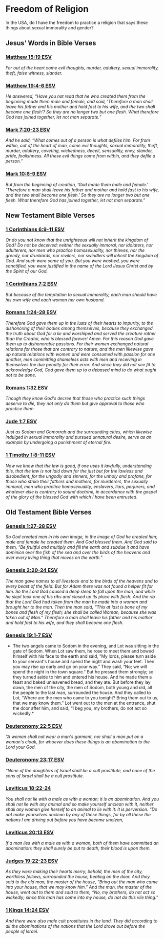 # Freedom of Religion

In the USA, do I have the freedom to practice a religion that says these things about sexual immorality and gender?


## Jesus' Words in Bible Verses


### [Matthew 15:19 ESV](https://www.biblegateway.com/passage/?search=+Matthew+15%3A19&version=ESV)

*For out of the heart come evil thoughts, murder, adultery, sexual immorality, theft, false witness, slander.*


### [Matthew 19:4-6 ESV](https://www.biblegateway.com/passage/?search=+Matthew+19%3A4-6&version=ESV)

*He answered, “Have you not read that he who created them from the beginning made them male and female, and said, ‘Therefore a man shall leave his father and his mother and hold fast to his wife, and the two shall become one flesh’? So they are no longer two but one flesh. What therefore God has joined together, let not man separate.”*


### [Mark 7:20-23 ESV](https://www.biblegateway.com/passage/?search=+Mark+7%3A20-23&version=ESV)

*And he said, “What comes out of a person is what defiles him. For from within, out of the heart of man, come evil thoughts, sexual immorality, theft, murder, adultery, coveting, wickedness, deceit, sensuality, envy, slander, pride, foolishness. All these evil things come from within, and they defile a person.”*


### [Mark 10:6-9 ESV](https://www.biblegateway.com/passage/?search=+Mark+10%3A6-9&version=ESV)

*But from the beginning of creation, ‘God made them male and female.’ ‘Therefore a man shall leave his father and mother and hold fast to his wife, and the two shall become one flesh.’ So they are no longer two but one flesh. What therefore God has joined together, let not man separate.”*


## New Testament Bible Verses


### [1 Corinthians 6:9-11 ESV](https://www.biblegateway.com/passage/?search=+1+Corinthians+6%3A9-11&version=ESV)

*Or do you not know that the unrighteous will not inherit the kingdom of God? Do not be deceived: neither the sexually immoral, nor idolaters, nor adulterers, nor men who practice homosexuality, nor thieves, nor the greedy, nor drunkards, nor revilers, nor swindlers will inherit the kingdom of God. And such were some of you. But you were washed, you were sanctified, you were justified in the name of the Lord Jesus Christ and by the Spirit of our God.*


### [1 Corinthians 7:2 ESV](https://www.biblegateway.com/passage/?search=+1+Corinthians+7%3A2&version=ESV)

*But because of the temptation to sexual immorality, each man should have his own wife and each woman her own husband.*


### [Romans 1:24-28 ESV](https://www.biblegateway.com/passage/?search=+Romans+1%3A24-28&version=ESV)

*Therefore God gave them up in the lusts of their hearts to impurity, to the dishonoring of their bodies among themselves, because they exchanged the truth about God for a lie and worshiped and served the creature rather than the Creator, who is blessed forever! Amen. For this reason God gave them up to dishonorable passions. For their women exchanged natural relations for those that are contrary to nature; and the men likewise gave up natural relations with women and were consumed with passion for one another, men committing shameless acts with men and receiving in themselves the due penalty for their error. And since they did not see fit to acknowledge God, God gave them up to a debased mind to do what ought not to be done.*


### [Romans 1:32 ESV](https://www.biblegateway.com/passage/?search=+Romans+1%3A32&version=ESV)

*Though they know God's decree that those who practice such things deserve to die, they not only do them but give approval to those who practice them.*


### [Jude 1:7 ESV](https://www.biblegateway.com/passage/?search=+Jude+1%3A7&version=ESV)

*Just as Sodom and Gomorrah and the surrounding cities, which likewise indulged in sexual immorality and pursued unnatural desire, serve as an example by undergoing a punishment of eternal fire.*


### [1 Timothy 1:8-11 ESV](https://www.biblegateway.com/passage/?search=+1+Timothy+1%3A8-11&version=ESV)

*Now we know that the law is good, if one uses it lawfully, understanding this, that the law is not laid down for the just but for the lawless and disobedient, for the ungodly and sinners, for the unholy and profane, for those who strike their fathers and mothers, for murderers, the sexually immoral, men who practice homosexuality, enslavers, liars, perjurers, and whatever else is contrary to sound doctrine, in accordance with the gospel of the glory of the blessed God with which I have been entrusted.*


## Old Testament Bible Verses


### [Genesis 1:27-28 ESV](https://www.biblegateway.com/passage/?search=+Genesis+1%3A27-28&version=ESV)

*So God created man in his own image, in the image of God he created him; male and female he created them. And God blessed them. And God said to them, “Be fruitful and multiply and fill the earth and subdue it and have dominion over the fish of the sea and over the birds of the heavens and over every living thing that moves on the earth.”*


### [Genesis 2:20-24 ESV](https://www.biblegateway.com/passage/?search=+Genesis+2%3A20-24&version=ESV)

*The man gave names to all livestock and to the birds of the heavens and to every beast of the field. But for Adam there was not found a helper fit for him. So the Lord God caused a deep sleep to fall upon the man, and while he slept took one of his ribs and closed up its place with flesh. And the rib that the Lord God had taken from the man he made into a woman and brought her to the man. Then the man said, “This at last is bone of my bones and flesh of my flesh; she shall be called Woman, because she was taken out of Man.” Therefore a man shall leave his father and his mother and hold fast to his wife, and they shall become one flesh.*


### [Genesis 19:1-7 ESV](https://www.biblegateway.com/passage/?search=+Genesis+19%3A1-7&version=ESV)

* The two angels came to Sodom in the evening, and Lot was sitting in the gate of Sodom. When Lot saw them, he rose to meet them and bowed himself with his face to the earth and said, “My lords, please turn aside to your servant's house and spend the night and wash your feet. Then you may rise up early and go on your way.” They said, “No; we will spend the night in the town square.” But he pressed them strongly; so they turned aside to him and entered his house. And he made them a feast and baked unleavened bread, and they ate. But before they lay down, the men of the city, the men of Sodom, both young and old, all the people to the last man, surrounded the house. And they called to Lot, “Where are the men who came to you tonight? Bring them out to us, that we may know them.” Lot went out to the men at the entrance, shut the door after him, and said, “I beg you, my brothers, do not act so wickedly.*


### [Deuteronomy 22:5 ESV](https://www.biblegateway.com/passage/?search=+Deuteronomy+22%3A5&version=ESV)

*“A woman shall not wear a man's garment, nor shall a man put on a woman's cloak, for whoever does these things is an abomination to the Lord your God.*


### [Deuteronomy 23:17 ESV](https://www.biblegateway.com/passage/?search=+Deuteronomy+23%3A17&version=ESV)

*“None of the daughters of Israel shall be a cult prostitute, and none of the sons of Israel shall be a cult prostitute.*


### [Leviticus 18:22-24](https://www.biblegateway.com/passage/?search=+Leviticus+18%3A22-24&version=ESV)

*You shall not lie with a male as with a woman; it is an abomination. And you shall not lie with any animal and so make yourself unclean with it, neither shall any woman give herself to an animal to lie with it: it is perversion. “Do not make yourselves unclean by any of these things, for by all these the nations I am driving out before you have become unclean,*


### [Leviticus 20:13 ESV](https://www.biblegateway.com/passage/?search=+Leviticus+20%3A13&version=ESV)

*If a man lies with a male as with a woman, both of them have committed an abomination; they shall surely be put to death; their blood is upon them.*


### [Judges 19:22-23 ESV](https://www.biblegateway.com/passage/?search=+Judges+19%3A22-23&version=ESV)

*As they were making their hearts merry, behold, the men of the city, worthless fellows, surrounded the house, beating on the door. And they said to the old man, the master of the house, “Bring out the man who came into your house, that we may know him.” And the man, the master of the house, went out to them and said to them, “No, my brothers, do not act so wickedly; since this man has come into my house, do not do this vile thing."*


### [1 Kings 14:24 ESV](https://www.biblegateway.com/passage/?search=+1+Kings+14%3A24&version=ESV)

*And there were also male cult prostitutes in the land. They did according to all the abominations of the nations that the Lord drove out before the people of Israel.*
